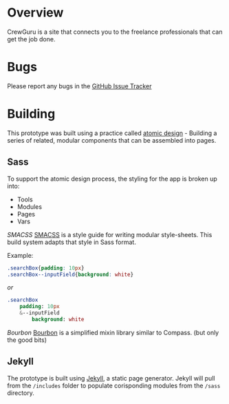 # Overview
CrewGuru is a site that connects you to the freelance professionals that can get the job done. 

# Bugs
Please report any bugs in the [GitHub Issue Tracker](https://github.com/crewguru/prototype/issues)

# Building
This prototype was built using a practice called [atomic design](http://bradfrost.com/blog/post/atomic-web-design/) - Building a series of related, modular components that can be assembled into pages. 

## Sass
To support the atomic design process, the styling for the app is broken up into:
- Tools
- Modules
- Pages
- Vars

_SMACSS_
[SMACSS](https://smacss.com/) is a style guide for writing modular style-sheets. This build system adapts that style in Sass format. 

Example:

```css
.searchBox{padding: 10px}
.searchBox--inputField{background: white}
```

*or*

```sass
.searchBox
	padding: 10px
	&--inputField
		background: white
```		

_Bourbon_
[Bourbon](http://bourbon.io/) is a simplified mixin library similar to Compass. (but only the good bits)

## Jekyll
The prototype is built using [Jekyll](https://jekyllrb.com/), a static page generator. Jekyll will pull from the `/includes` folder to populate corisponding modules from the `/sass` directory. 






